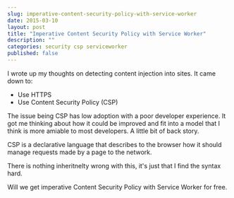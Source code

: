 ```yaml
---
slug: imperative-content-security-policy-with-service-worker
date: 2015-03-10
layout: post
title: "Imperative Content Security Policy with Service Worker"
description: ""
categories: security csp serviceworker
published: false
---
```


I wrote up my thoughts on detecting content injection into sites.  It came down to:

* Use HTTPS
* Use Content Security Policy (CSP)

The issue being CSP has low adoption with a poor developer experience.  It got me thinking about how it could be improved and fit into a model that I think is more amiable to most developers.  A little bit of back story.

CSP is a declarative language that describes to the browser how it should manage requests made by a page to the network.

There is nothing inheritnelty wrong with this, it's just that I find the syntax hard.

Will we get imperative Content Security Policy with Service Worker for free.  